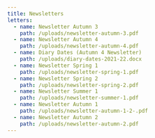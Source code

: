 ```yaml
---
title: Newsletters
letters:
  - name: Newsletter Autumn 3
    path: /uploads/newsletter-autumn-3.pdf
  - name: Newsletter Autumn 4
    path: /uploads/newsletter-autumn-4.pdf
  - name: Diary Dates (Autumn 4 Newsletter)
    path: /uploads/diary-dates-2021-22.docx
  - name: Newsletter Spring 1
    path: /uploads/newsletter-spring-1.pdf
  - name: Newsletter Spring 2
    path: /uploads/newsletter-spring-2.pdf
  - name: Newsletter Summer 1
    path: /uploads/newsletter-summer-1.pdf
  - name: Newsletter Autumn 1
    path: /uploads/newsletter-autumn-1-2-.pdf
  - name: Newsletter Autumn 2
    path: /uploads/newsletter-autumn-2.pdf
---
```

